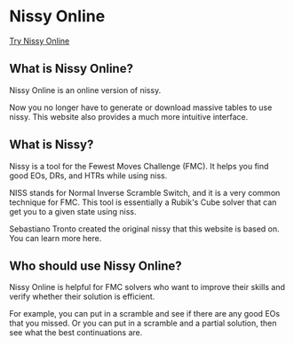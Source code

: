 # Nissy Online

[Try Nissy Online](https://cubingapp.com/nissy)

## What is Nissy Online?
Nissy Online is an online version of nissy.

Now you no longer have to generate or download massive tables to use nissy. This website also provides a much more intuitive interface.

## What is Nissy?
Nissy is a tool for the Fewest Moves Challenge (FMC). It helps you find good EOs, DRs, and HTRs while using niss.

NISS stands for Normal Inverse Scramble Switch, and it is a very common technique for FMC. This tool is essentially a Rubik's Cube solver that can get you to a given state using niss.

Sebastiano Tronto created the original nissy that this website is based on. You can learn more here.

## Who should use Nissy Online?
Nissy Online is helpful for FMC solvers who want to improve their skills and verify whether their solution is efficient.

For example, you can put in a scramble and see if there are any good EOs that you missed. Or you can put in a scramble and a partial solution, then see what the best continuations are.
